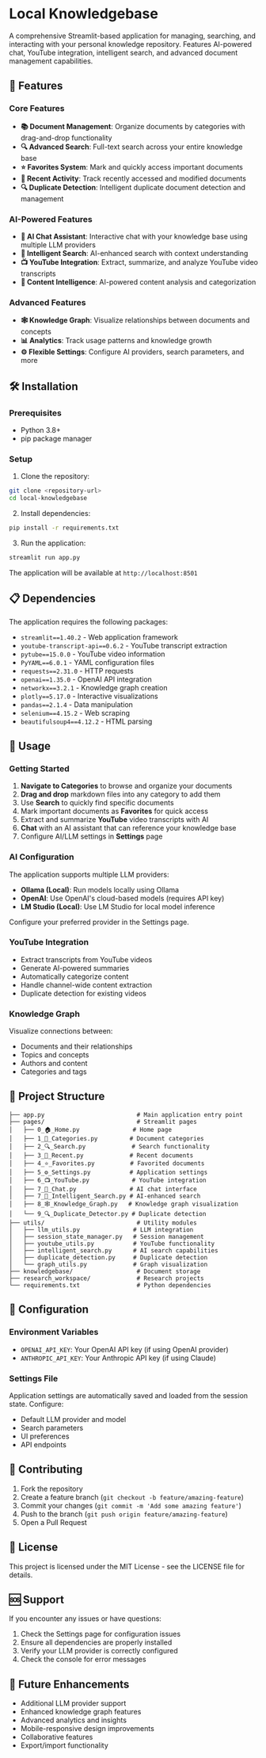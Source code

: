 # Local Knowledgebase

A comprehensive Streamlit-based application for managing, searching, and interacting with your personal knowledge repository. Features AI-powered chat, YouTube integration, intelligent search, and advanced document management capabilities.

## 🚀 Features

### Core Features
- **📚 Document Management**: Organize documents by categories with drag-and-drop functionality
- **🔍 Advanced Search**: Full-text search across your entire knowledge base
- **⭐ Favorites System**: Mark and quickly access important documents
- **📝 Recent Activity**: Track recently accessed and modified documents
- **🔍 Duplicate Detection**: Intelligent duplicate document detection and management

### AI-Powered Features
- **💬 AI Chat Assistant**: Interactive chat with your knowledge base using multiple LLM providers
- **🧠 Intelligent Search**: AI-enhanced search with context understanding
- **📺 YouTube Integration**: Extract, summarize, and analyze YouTube video transcripts
- **🤖 Content Intelligence**: AI-powered content analysis and categorization

### Advanced Features
- **🕸️ Knowledge Graph**: Visualize relationships between documents and concepts
- **📊 Analytics**: Track usage patterns and knowledge growth
- **⚙️ Flexible Settings**: Configure AI providers, search parameters, and more

## 🛠️ Installation

### Prerequisites
- Python 3.8+
- pip package manager

### Setup
1. Clone the repository:
```bash
git clone <repository-url>
cd local-knowledgebase
```

2. Install dependencies:
```bash
pip install -r requirements.txt
```

3. Run the application:
```bash
streamlit run app.py
```

The application will be available at `http://localhost:8501`

## 📋 Dependencies

The application requires the following packages:
- `streamlit==1.40.2` - Web application framework
- `youtube-transcript-api==0.6.2` - YouTube transcript extraction
- `pytube==15.0.0` - YouTube video information
- `PyYAML==6.0.1` - YAML configuration files
- `requests==2.31.0` - HTTP requests
- `openai==1.35.0` - OpenAI API integration
- `networkx==3.2.1` - Knowledge graph creation
- `plotly==5.17.0` - Interactive visualizations
- `pandas==2.1.4` - Data manipulation
- `selenium==4.15.2` - Web scraping
- `beautifulsoup4==4.12.2` - HTML parsing

## 🎯 Usage

### Getting Started
1. **Navigate to Categories** to browse and organize your documents
2. **Drag and drop** markdown files into any category to add them
3. Use **Search** to quickly find specific documents
4. Mark important documents as **Favorites** for quick access
5. Extract and summarize **YouTube** video transcripts with AI
6. **Chat** with an AI assistant that can reference your knowledge base
7. Configure AI/LLM settings in **Settings** page

### AI Configuration
The application supports multiple LLM providers:
- **Ollama (Local)**: Run models locally using Ollama
- **OpenAI**: Use OpenAI's cloud-based models (requires API key)
- **LM Studio (Local)**: Use LM Studio for local model inference

Configure your preferred provider in the Settings page.

### YouTube Integration
- Extract transcripts from YouTube videos
- Generate AI-powered summaries
- Automatically categorize content
- Handle channel-wide content extraction
- Duplicate detection for existing videos

### Knowledge Graph
Visualize connections between:
- Documents and their relationships
- Topics and concepts
- Authors and content
- Categories and tags

## 📁 Project Structure

```
├── app.py                          # Main application entry point
├── pages/                          # Streamlit pages
│   ├── 0_🏠_Home.py               # Home page
│   ├── 1_📁_Categories.py         # Document categories
│   ├── 2_🔍_Search.py             # Search functionality
│   ├── 3_📝_Recent.py             # Recent documents
│   ├── 4_⭐_Favorites.py          # Favorited documents
│   ├── 5_⚙️_Settings.py           # Application settings
│   ├── 6_📺_YouTube.py            # YouTube integration
│   ├── 7_💬_Chat.py               # AI chat interface
│   ├── 7_🧠_Intelligent_Search.py # AI-enhanced search
│   ├── 8_🕸️_Knowledge_Graph.py   # Knowledge graph visualization
│   └── 9_🔍_Duplicate_Detector.py # Duplicate detection
├── utils/                          # Utility modules
│   ├── llm_utils.py               # LLM integration
│   ├── session_state_manager.py   # Session management
│   ├── youtube_utils.py           # YouTube functionality
│   ├── intelligent_search.py      # AI search capabilities
│   ├── duplicate_detection.py     # Duplicate detection
│   └── graph_utils.py             # Graph visualization
├── knowledgebase/                  # Document storage
├── research_workspace/             # Research projects
└── requirements.txt                # Python dependencies
```

## 🔧 Configuration

### Environment Variables
- `OPENAI_API_KEY`: Your OpenAI API key (if using OpenAI provider)
- `ANTHROPIC_API_KEY`: Your Anthropic API key (if using Claude)

### Settings File
Application settings are automatically saved and loaded from the session state. Configure:
- Default LLM provider and model
- Search parameters
- UI preferences
- API endpoints

## 🤝 Contributing

1. Fork the repository
2. Create a feature branch (`git checkout -b feature/amazing-feature`)
3. Commit your changes (`git commit -m 'Add some amazing feature'`)
4. Push to the branch (`git push origin feature/amazing-feature`)
5. Open a Pull Request

## 📄 License

This project is licensed under the MIT License - see the LICENSE file for details.

## 🆘 Support

If you encounter any issues or have questions:
1. Check the Settings page for configuration issues
2. Ensure all dependencies are properly installed
3. Verify your LLM provider is correctly configured
4. Check the console for error messages

## 🔮 Future Enhancements

- Additional LLM provider support
- Enhanced knowledge graph features
- Advanced analytics and insights
- Mobile-responsive design improvements
- Collaborative features
- Export/import functionality